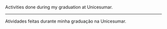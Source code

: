 Activities done during my graduation at Unicesumar. 
________________________________________________________

Atividades feitas durante minha graduação na Unicesumar.
